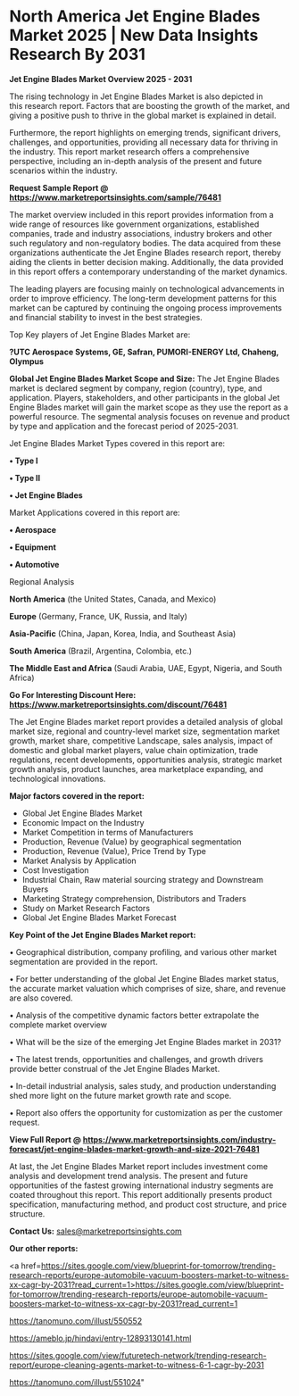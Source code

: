 # North America Jet Engine Blades Market 2025 | New Data Insights Research By 2031

<Strong> Jet Engine Blades Market Overview 2025 - 2031</strong>

The rising technology in Jet Engine Blades Market is also depicted in this research report. Factors that are boosting the growth of the market, and giving a positive push to thrive in the global market is explained in detail.

Furthermore, the report highlights on emerging trends, significant drivers, challenges, and opportunities, providing all necessary data for thriving in the industry. This report market research offers a comprehensive perspective, including an in-depth analysis of the present and future scenarios within the industry.

<strong>Request Sample Report @ <a href=https://www.marketreportsinsights.com/sample/76481>https://www.marketreportsinsights.com/sample/76481</a></strong>

The market overview included in this report provides information from a wide range of resources like government organizations, established companies, trade and industry associations, industry brokers and other such regulatory and non-regulatory bodies. The data acquired from these organizations authenticate the Jet Engine Blades research report, thereby aiding the clients in better decision making. Additionally, the data provided in this report offers a contemporary understanding of the market dynamics.

The leading players are focusing mainly on technological advancements in order to improve efficiency. The long-term development patterns for this market can be captured by continuing the ongoing process improvements and financial stability to invest in the best strategies.

Top Key players of Jet Engine Blades Market are:

<strong>?UTC Aerospace Systems, GE, Safran, PUMORI-ENERGY Ltd, Chaheng, Olympus</strong>

<strong><b>Global Jet Engine Blades Market Scope and Size:</b></strong>
The Jet Engine Blades market is declared segment by company, region (country), type, and application. Players, stakeholders, and other participants in the global Jet Engine Blades market will gain the market scope as they use the report as a powerful resource. The segmental analysis focuses on revenue and product by type and application and the forecast period of 2025-2031.

Jet Engine Blades Market Types covered in this report are:

<strong>• Type I

• Type II

• Jet Engine Blades</strong>

Market Applications covered in this report are:

<strong>• Aerospace

• Equipment

• Automotive</strong> 

Regional Analysis

<strong>North America</strong> (the United States, Canada, and Mexico)

<strong>Europe</strong> (Germany, France, UK, Russia, and Italy)

<strong>Asia-Pacific</strong> (China, Japan, Korea, India, and Southeast Asia)

<strong>South America</strong> (Brazil, Argentina, Colombia, etc.)

<strong>The Middle East and Africa</strong> (Saudi Arabia, UAE, Egypt, Nigeria, and South Africa)

<strong>Go For Interesting Discount Here: <a href=https://www.marketreportsinsights.com/discount/76481>https://www.marketreportsinsights.com/discount/76481</a></strong>

The Jet Engine Blades market report provides a detailed analysis of global market size, regional and country-level market size, segmentation market growth, market share, competitive Landscape, sales analysis, impact of domestic and global market players, value chain optimization, trade regulations, recent developments, opportunities analysis, strategic market growth analysis, product launches, area marketplace expanding, and technological innovations.

<strong><b>Major factors covered in the report:</b></strong>
<ul>
  <li>Global Jet Engine Blades Market </li>
  <li>Economic Impact on the Industry</li>
  <li>Market Competition in terms of Manufacturers</li>
  <li>Production, Revenue (Value) by geographical segmentation</li>
  <li>Production, Revenue (Value), Price Trend by Type</li>
  <li>Market Analysis by Application</li>
  <li>Cost Investigation</li>
  <li>Industrial Chain, Raw material sourcing strategy and Downstream Buyers</li>
  <li>Marketing Strategy comprehension, Distributors and Traders</li>
  <li>Study on Market Research Factors</li>
  <li>Global Jet Engine Blades Market Forecast</li>
</ul>

<strong><b>Key Point of the Jet Engine Blades Market report:</b></strong>

• Geographical distribution, company profiling, and various other market segmentation are provided in the report.

• For better understanding of the global Jet Engine Blades market status, the accurate market valuation which comprises of size, share, and revenue are also covered.

• Analysis of the competitive dynamic factors better extrapolate the complete market overview

• What will be the size of the emerging Jet Engine Blades market in 2031?

• The latest trends, opportunities and challenges, and growth drivers provide better construal of the Jet Engine Blades Market.

• In-detail industrial analysis, sales study, and production understanding shed more light on the future market growth rate and scope.

• Report also offers the opportunity for customization as per the customer request.

<strong><b>View Full Report @ <a href=https://www.marketreportsinsights.com/industry-forecast/jet-engine-blades-market-growth-and-size-2021-76481>https://www.marketreportsinsights.com/industry-forecast/jet-engine-blades-market-growth-and-size-2021-76481</a></b></strong>


At last, the Jet Engine Blades Market report includes investment come analysis and development trend analysis. The present and future opportunities of the fastest growing international industry segments are coated throughout this report. This report additionally presents product specification, manufacturing method, and product cost structure, and price structure.

<strong>Contact Us:</strong>
sales@marketreportsinsights.com

<strong>Our other reports:</strong>

<a href=https://sites.google.com/view/blueprint-for-tomorrow/trending-research-reports/europe-automobile-vacuum-boosters-market-to-witness-xx-cagr-by-2031?read_current=1>https://sites.google.com/view/blueprint-for-tomorrow/trending-research-reports/europe-automobile-vacuum-boosters-market-to-witness-xx-cagr-by-2031?read_current=1</a>

<a href=https://tanomuno.com/illust/550552>https://tanomuno.com/illust/550552</a>

<a href=https://ameblo.jp/hindavi/entry-12893130141.html>https://ameblo.jp/hindavi/entry-12893130141.html</a>

<a href=https://sites.google.com/view/futuretech-network/trending-research-report/europe-cleaning-agents-market-to-witness-6-1-cagr-by-2031>https://sites.google.com/view/futuretech-network/trending-research-report/europe-cleaning-agents-market-to-witness-6-1-cagr-by-2031</a>

<a href=https://tanomuno.com/illust/551024>https://tanomuno.com/illust/551024</a>"
